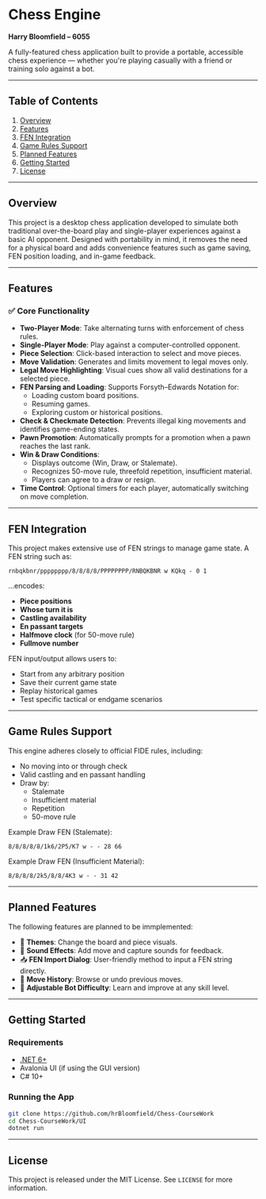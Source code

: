 # Chess Engine

**Harry Bloomfield – 6055**

A fully-featured chess application built to provide a portable, accessible chess experience — whether you're playing casually with a friend or training solo against a bot.

---

## Table of Contents

1. [Overview](#overview)  
2. [Features](#features)  
3. [FEN Integration](#fen-integration)  
4. [Game Rules Support](#game-rules-support)  
5. [Planned Features](#optional-enhancements)  
6. [Getting Started](#getting-started)  
7. [License](#license)

---

## Overview

This project is a desktop chess application developed to simulate both traditional over-the-board play and single-player experiences against a basic AI opponent. Designed with portability in mind, it removes the need for a physical board and adds convenience features such as game saving, FEN position loading, and in-game feedback.

---

## Features

### ✅ Core Functionality

- **Two-Player Mode**: Take alternating turns with enforcement of chess rules.
- **Single-Player Mode**: Play against a computer-controlled opponent.
- **Piece Selection**: Click-based interaction to select and move pieces.
- **Move Validation**: Generates and limits movement to legal moves only.
- **Legal Move Highlighting**: Visual cues show all valid destinations for a selected piece.
- **FEN Parsing and Loading**: Supports Forsyth–Edwards Notation for:
  - Loading custom board positions.
  - Resuming games.
  - Exploring custom or historical positions.
- **Check & Checkmate Detection**: Prevents illegal king movements and identifies game-ending states.
- **Pawn Promotion**: Automatically prompts for a promotion when a pawn reaches the last rank.
- **Win & Draw Conditions**:
  - Displays outcome (Win, Draw, or Stalemate).
  - Recognizes 50-move rule, threefold repetition, insufficient material.
  - Players can agree to a draw or resign.
- **Time Control**: Optional timers for each player, automatically switching on move completion.

---

## FEN Integration

This project makes extensive use of FEN strings to manage game state. A FEN string such as:

```
rnbqkbnr/pppppppp/8/8/8/8/PPPPPPPP/RNBQKBNR w KQkq - 0 1
```

...encodes:
- **Piece positions**
- **Whose turn it is**
- **Castling availability**
- **En passant targets**
- **Halfmove clock** (for 50-move rule)
- **Fullmove number**

FEN input/output allows users to:
- Start from any arbitrary position
- Save their current game state
- Replay historical games
- Test specific tactical or endgame scenarios

---

## Game Rules Support

This engine adheres closely to official FIDE rules, including:
- No moving into or through check
- Valid castling and en passant handling
- Draw by:
  - Stalemate
  - Insufficient material
  - Repetition
  - 50-move rule

Example Draw FEN (Stalemate):
```
8/8/8/8/8/1k6/2P5/K7 w - - 28 66
```

Example Draw FEN (Insufficient Material):
```
8/8/8/8/2k5/8/8/4K3 w - - 31 42
```

---

## Planned Features

The following features are planned to be immplemented:

- 🎨 **Themes**: Change the board and piece visuals.
- 🎼 **Sound Effects**: Add move and capture sounds for feedback.
- 📥 **FEN Import Dialog**: User-friendly method to input a FEN string directly.
- 🔁 **Move History**: Browse or undo previous moves. 
- 🧠 **Adjustable Bot Difficulty**: Learn and improve at any skill level.

---

## Getting Started

### Requirements
- [.NET 6+](https://dotnet.microsoft.com/)  
- Avalonia UI (if using the GUI version)  
- C# 10+

### Running the App

```bash
git clone https://github.com/hrBloomfield/Chess-CourseWork
cd Chess-CourseWork/UI
dotnet run
```

---

## License

This project is released under the MIT License. See `LICENSE` for more information.
